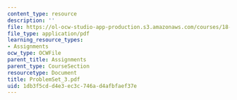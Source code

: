 ```yaml
---
content_type: resource
description: ''
file: https://ol-ocw-studio-app-production.s3.amazonaws.com/courses/18-04-complex-variables-with-applications-fall-1999/1db3f5cdd4e3ec3c746ad4afbfaef37e_ProblemSet_3.pdf
file_type: application/pdf
learning_resource_types:
- Assignments
ocw_type: OCWFile
parent_title: Assignments
parent_type: CourseSection
resourcetype: Document
title: ProblemSet_3.pdf
uid: 1db3f5cd-d4e3-ec3c-746a-d4afbfaef37e
---
```

